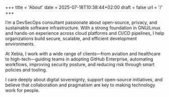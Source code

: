 +++
title = 'About'
date = 2025-07-18T10:38:44+02:00
draft = false
url = '/'
+++

I’m a DevSecOps consultant passionate about open-source, privacy, and sustainable software infrastructure. With a strong foundation in GNU/Linux and hands-on experience across cloud platforms and CI/CD pipelines, I help organizations build secure, scalable, and efficient development environments.

At Xebia, I work with a wide range of clients—from aviation and healthcare to high-tech—guiding teams in adopting GitHub Enterprise, automating workflows, improving security posture, and reducing risk through smart policies and tooling.

I care deeply about digital sovereignty, support open-source initiatives, and believe that collaboration and pragmatism are key to making technology work for people.
